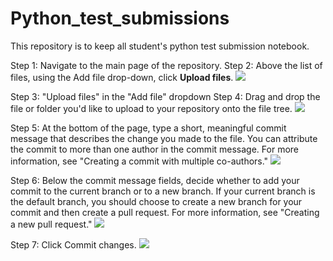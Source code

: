 # Python_test_submissions

This repository is to keep all student's python test submission notebook.



Step 1: Navigate to the main page of the repository.
Step 2: Above the list of files, using the Add file drop-down, click **Upload files**.
![](https://docs.github.com/assets/cb-26342/images/help/repository/upload-files-button.png)

Step 3: "Upload files" in the "Add file" dropdown
Step 4: Drag and drop the file or folder you'd like to upload to your repository onto the file tree.
![](https://docs.github.com/assets/cb-10159/images/help/repository/upload-files-drag-and-drop.png)


Step 5: At the bottom of the page, type a short, meaningful commit message that describes the change you made to the file. You can attribute the commit to more than one author in the commit message. For more information, see "Creating a commit with multiple co-authors."
![](https://docs.github.com/assets/cb-9378/images/help/repository/write-commit-message-quick-pull.png)

Step 6: Below the commit message fields, decide whether to add your commit to the current branch or to a new branch. If your current branch is the default branch, you should choose to create a new branch for your commit and then create a pull request. For more information, see "Creating a new pull request."
![](https://docs.github.com/assets/cb-32137/images/help/repository/choose-commit-branch.png)


Step 7: Click Commit changes.
![](https://docs.github.com/assets/cb-19765/images/help/repository/commit-changes-button.png)
